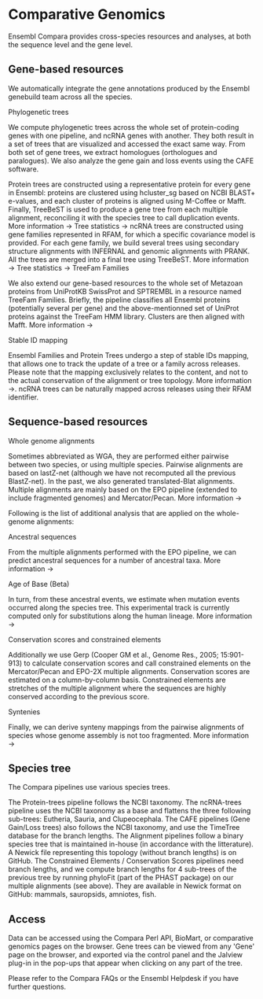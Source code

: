 # Comparative Genomics

Ensembl Compara provides cross-species resources and analyses, at both the sequence level and the gene level.


## Gene-based resources

We automatically integrate the gene annotations produced by the Ensembl genebuild team across all the species.

Phylogenetic trees

We compute phylogenetic trees across the whole set of protein-coding genes with one pipeline, and ncRNA genes with another. They both result in a set of trees that are visualized and accessed the exact same way. From both set of gene trees, we extract homologues (orthologues and paralogues). We also analyze the gene gain and loss events using the CAFE software.

Protein trees are constructed using a representative protein for every gene in Ensembl: proteins are clustered using hcluster_sg based on NCBI BLAST+ e-values, and each cluster of proteins is aligned using M-Coffee or Mafft. Finally, TreeBeST is used to produce a gene tree from each multiple alignment, reconciling it with the species tree to call duplication events. More information → Tree statistics →
ncRNA trees are constructed using gene families represented in RFAM, for which a specific covariance model is provided. For each gene family, we build several trees using secondary structure alignments with INFERNAL and genomic alignments with PRANK. All the trees are merged into a final tree using TreeBeST. More information → Tree statistics →
TreeFam Families

We also extend our gene-based resources to the whole set of Metazoan proteins from UniProtKB SwissProt and SPTREMBL in a resource named TreeFam Families. Briefly, the pipeline classifies all Ensembl proteins (potentially several per gene) and the above-mentionned set of UniProt proteins against the TreeFam HMM library. Clusters are then aligned with Mafft. More information →

Stable ID mapping

Ensembl Families and Protein Trees undergo a step of stable IDs mapping, that allows one to track the update of a tree or a family across releases. Please note that the mapping exclusively relates to the content, and not to the actual conservation of the alignment or tree topology. More information →. 
ncRNA trees can be naturally mapped across releases using their RFAM identifier.



## Sequence-based resources

Whole genome alignments

Sometimes abbreviated as WGA, they are performed either pairwise between two species, or using multiple species. Pairwise alignments are based on lastZ-net (although we have not recomputed all the previous BlastZ-net). In the past, we also generated translated-Blat alignments. Multiple alignments are mainly based on the EPO pipeline (extended to include fragmented genomes) and Mercator/Pecan. More information →

Following is the list of additional analysis that are applied on the whole-genome alignments:

Ancestral sequences

From the multiple alignments performed with the EPO pipeline, we can predict ancestral sequences for a number of ancestral taxa. More information →

Age of Base (Beta)

In turn, from these ancestral events, we estimate when mutation events occurred along the species tree. This experimental track is currently computed only for substitutions along the human lineage. More information →

Conservation scores and constrained elements

Additionally we use Gerp (Cooper GM et al., Genome Res., 2005; 15:901-913) to calculate conservation scores and call constrained elements on the Mercator/Pecan and EPO-2X multiple alignments. Conservation scores are estimated on a column-by-column basis. Constrained elements are stretches of the multiple alignment where the sequences are highly conserved according to the previous score.

Syntenies

Finally, we can derive synteny mappings from the pairwise alignments of species whose genome assembly is not too fragmented. More information →



## Species tree

The Compara pipelines use various species trees.

The Protein-trees pipeline follows the NCBI taxonomy.
The ncRNA-trees pipeline uses the NCBI taxonomy as a base and flattens the three following sub-trees: Eutheria, Sauria, and Clupeocephala.
The CAFE pipelines (Gene Gain/Loss trees) also follows the NCBI taxonomy, and use the TimeTree database for the branch lengths.
The Alignment pipelines follow a binary species tree that is maintained in-house (in accordance with the litterature). A Newick file representing this topology (without branch lengths) is on GitHub.
The Constrained Elements / Conservation Scores pipelines need branch lengths, and we compute branch lengths for 4 sub-trees of the previous tree by running phyloFit (part of the PHAST package) on our multiple alignments (see above). They are available in Newick format on GitHub: mammals, sauropsids, amniotes, fish.


## Access

Data can be accessed using the Compara Perl API, BioMart, or comparative genomics pages on the browser. Gene trees can be viewed from any 'Gene' page on the browser, and exported via the control panel and the Jalview plug-in in the pop-ups that appear when clicking on any part of the tree.

Please refer to the Compara FAQs or the Ensembl Helpdesk if you have further questions.
